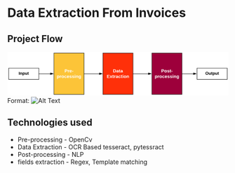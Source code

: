 # Data Extraction From Invoices

## Project Flow
![GitHub Logo](project-flow.png)
Format: ![Alt Text](url)

## Technologies used
* Pre-processing    - OpenCv
* Data Extraction   - OCR Based tesseract, pytessract
* Post-processing   - NLP
* fields extraction - Regex, Template matching

